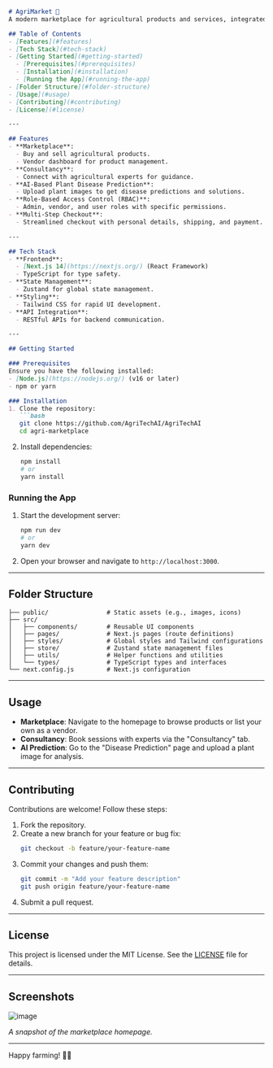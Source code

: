 ```markdown
# AgriMarket 🌾  
A modern marketplace for agricultural products and services, integrated with cutting-edge features like agricultural consultancy and AI-based plant disease prediction.

## Table of Contents  
- [Features](#features)  
- [Tech Stack](#tech-stack)  
- [Getting Started](#getting-started)  
  - [Prerequisites](#prerequisites)  
  - [Installation](#installation)  
  - [Running the App](#running-the-app)  
- [Folder Structure](#folder-structure)  
- [Usage](#usage)  
- [Contributing](#contributing)  
- [License](#license)

---

## Features  
- **Marketplace**:  
  - Buy and sell agricultural products.  
  - Vendor dashboard for product management.  
- **Consultancy**:  
  - Connect with agricultural experts for guidance.  
- **AI-Based Plant Disease Prediction**:  
  - Upload plant images to get disease predictions and solutions.  
- **Role-Based Access Control (RBAC)**:  
  - Admin, vendor, and user roles with specific permissions.  
- **Multi-Step Checkout**:  
  - Streamlined checkout with personal details, shipping, and payment.  

---

## Tech Stack  
- **Frontend**:  
  - [Next.js 14](https://nextjs.org/) (React Framework)  
  - TypeScript for type safety.  
- **State Management**:  
  - Zustand for global state management.  
- **Styling**:  
  - Tailwind CSS for rapid UI development.  
- **API Integration**:  
  - RESTful APIs for backend communication.  

---

## Getting Started  

### Prerequisites  
Ensure you have the following installed:  
- [Node.js](https://nodejs.org/) (v16 or later)  
- npm or yarn  

### Installation  
1. Clone the repository:  
   ```bash  
   git clone https://github.com/AgriTechAI/AgriTechAI
   cd agri-marketplace  
   ```  
2. Install dependencies:  
   ```bash  
   npm install  
   # or  
   yarn install  
   ```  

### Running the App  
1. Start the development server:  
   ```bash  
   npm run dev  
   # or  
   yarn dev  
   ```  
2. Open your browser and navigate to `http://localhost:3000`.  

---

## Folder Structure  
```plaintext  
├── public/                # Static assets (e.g., images, icons)  
├── src/  
│   ├── components/        # Reusable UI components  
│   ├── pages/             # Next.js pages (route definitions)  
│   ├── styles/            # Global styles and Tailwind configurations  
│   ├── store/             # Zustand state management files  
│   ├── utils/             # Helper functions and utilities  
│   └── types/             # TypeScript types and interfaces  
└── next.config.js         # Next.js configuration  
```  

---

## Usage  
- **Marketplace**: Navigate to the homepage to browse products or list your own as a vendor.  
- **Consultancy**: Book sessions with experts via the "Consultancy" tab.  
- **AI Prediction**: Go to the "Disease Prediction" page and upload a plant image for analysis.  

---

## Contributing  
Contributions are welcome! Follow these steps:  
1. Fork the repository.  
2. Create a new branch for your feature or bug fix:  
   ```bash  
   git checkout -b feature/your-feature-name  
   ```  
3. Commit your changes and push them:  
   ```bash  
   git commit -m "Add your feature description"  
   git push origin feature/your-feature-name  
   ```  
4. Submit a pull request.  

---

## License  
This project is licensed under the MIT License. See the [LICENSE](LICENSE) file for details.  

---  

## Screenshots  
![image](https://github.com/user-attachments/assets/958492c9-4578-4914-a349-8990c1e0b990)

_A snapshot of the marketplace homepage._  

---

Happy farming! 🚜🌱  
```  
